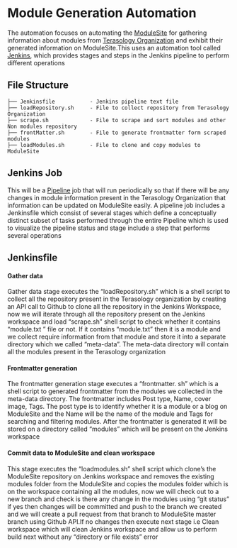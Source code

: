 # Module Generation Automation

The automation focuses on automating the [ModuleSite](https://github.com/MovingBlocks/ModuleSite) for gathering information about modules from [Terasology Organization](https://github.com/Terasology) and 
exhibit their generated information on ModuleSite.This uses an automation tool called [Jenkins](https://www.jenkins.io/), which provides stages and steps in the 
Jenkins pipeline to perform different operations

## File Structure
```
├── Jenkinsfile           - Jenkins pipeline text file
├── loadRepository.sh     - File to collect repository from Terasology Organization
├── scrape.sh             - File to scrape and sort modules and other Non modules repository
├── frontMatter.sh        - File to generate frontmatter form scraped modules 
├── loadModules.sh        - File to clone and copy modules to ModuleSite
```
## Jenkins Job 
This will be a [Pipeline](https://www.jenkins.io/doc/book/pipeline/) job that will run periodically so that if there will be any changes in module information present in the Terasology Organization that information can be updated on ModuleSite easily. 
A pipeline job includes a Jenkinsfile which consist of several stages which define a conceptually distinct subset of tasks performed through the entire Pipeline 
which is used to visualize the pipeline status and stage include a step that performs several operations

## Jenkinsfile
#### Gather data
Gather data stage executes the “loadRepository.sh” which is a shell script to collect all the repository present in the Terasology organization by creating an API call to Github to clone all the repository in the Jenkins Workspace, 
now we will iterate through all the repository present on the Jenkins workspace and load “scrape.sh” shell script to check whether it contains “module.txt ” file or not. 
If it contains “module.txt” then it is a module and we collect require information from that module and store it into a separate directory which we called “meta-data”. 
The meta-data directory  will contain all the modules present in the Terasology organization

#### Frontmatter generation
The frontmatter generation stage executes a “frontmatter. sh” which is a shell script to generated frontmatter from the modules we collected in the meta-data directory. 
The frontmatter includes Post type, Name, cover image, Tags. The post type is to identify whether it is a module or a blog on ModuleSite and the Name will be the name of the module and Tags for searching and filtering modules. 
After the frontmatter is generated  it will be stored on a directory called “modules” which will be present on the Jenkins workspace

#### Commit data to ModuleSite and clean workspace
This stage executes the “loadmodules.sh” shell script which clone’s the ModuleSite repository on Jenkins workspace and removes the existing modules folder from the ModuleSite and copies the modules folder which is on the workspace containing all the modules,
now we will check out to a new branch and check is there any change in the modules using “git status” if yes then changes will be committed and push to the branch we created and we will create a pull request from that branch to ModuleSite master branch using Github API.If no changes then execute next stage i.e Clean workspace which will clean Jenkins workspace and allow us to perform build next without any “directory or file exists” error
